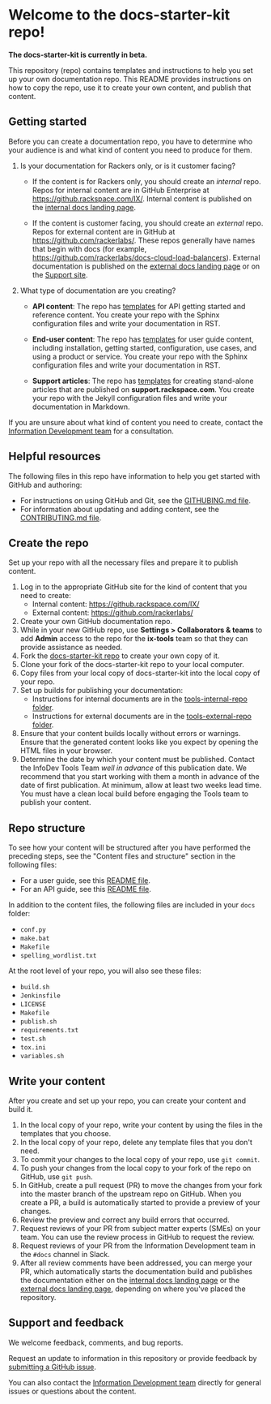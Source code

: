 # Welcome to the docs-starter-kit repo!

**The docs-starter-kit is currently in beta.**

This repository (repo) contains templates and instructions to help you set
up your own documentation repo. This README provides instructions on how to
copy the repo, use it to create your own content, and publish that content.

## Getting started

Before you can create a documentation repo, you have to determine who your
audience is and what kind of content you need to produce for them.

1. Is your documentation for Rackers only, or is it customer facing?

   - If the content is for Rackers only, you should create an
     *internal* repo. Repos for internal content are in GitHub
     Enterprise at https://github.rackspace.com/IX/. Internal content
     is published on the [internal docs landing
     page](https://pages.github.rackspace.com/IX/internal-docs-landing-page/).

   - If the content is customer facing, you should create an
     *external* repo. Repos for external content are in GitHub at
     https://github.com/rackerlabs/. These repos generally have names
     that begin with docs (for example,
     https://github.com/rackerlabs/docs-cloud-load-balancers).
     External documentation is published on the [external docs landing
     page](https://developer.rackspace.com/docs/) or on the [Support
     site](https://support.rackspace.com/how-to/).

2. What type of documentation are you creating?

   - **API content**: The repo has
     [templates](https://github.rackspace.com/IX/sandbox-internal-docs-starter-kit/tree/master/docs/template-api-guide)
     for API getting started and reference content. You create your
     repo with the Sphinx configuration files and write your
     documentation in RST.

   - **End-user content**: The repo has
     [templates](https://github.rackspace.com/IX/sandbox-internal-docs-starter-kit/tree/master/docs/template-user-guide)
     for user guide content, including installation, getting started,
     configuration, use cases, and using a product or service. You
     create your repo with the Sphinx configuration files and write
     your documentation in RST.

   - **Support articles**: The repo has
     [templates](https://github.rackspace.com/IX/sandbox-internal-docs-starter-kit/tree/master/docs/template-how-to)
     for creating stand-alone articles that are published on
     **support.rackspace.com**. You create your repo with the Jekyll
     configuration files and write your documentation in Markdown.

If you are unsure about what kind of content you need to create,
contact the [Information Development
team](mailto:infodev@rackspace.com) for a consultation.

## Helpful resources

The following files in this repo have information to help you get
started with GitHub and authoring:

- For instructions on using GitHub and Git, see the [GITHUBING.md
  file](https://github.rackspace.com/IX/docs-starter-kit/blob/master/GITHUBING.md).
- For information about updating and adding content, see the
  [CONTRIBUTING.md
  file](https://github.rackspace.com/IX/docs-starter-kit/blob/master/CONTRIBUTING.md).

## Create the repo

Set up your repo with all the necessary files and prepare it to
publish content.

1. Log in to the appropriate GitHub site for the kind of content that you need
   to create:
   - Internal content: https://github.rackspace.com/IX/
   - External content: https://github.com/rackerlabs/
2. Create your own GitHub documentation repo.
3. While in your new GitHub repo, use **Settings > Collaborators & teams** to
   add **Admin** access to the repo for the **ix-tools** team so that they
   can provide assistance as needed.
4. Fork the [docs-starter-kit
   repo](https://github.rackspace.com/IX/sandbox-internal-docs-starter-kit) to create
   your own copy of it.
5. Clone your fork of the docs-starter-kit repo to your local computer.
6. Copy files from your local copy of docs-starter-kit into the local
   copy of your repo.
7. Set up builds for publishing your documentation:
   - Instructions for internal documents are in the
     [tools-internal-repo
     folder](https://github.rackspace.com/IX/sandbox-internal-docs-starter-kit/tree/master/tools-internal-repo).
   - Instructions for external documents are in the
     [tools-external-repo
     folder](https://github.rackspace.com/IX/sandbox-internal-docs-starter-kit/tree/master/external/tools-external-repo).
8. Ensure that your content builds locally without errors or
    warnings. Ensure that the generated content looks like you expect
    by opening the HTML files in your browser.
9. Determine the date by which your content must be published.
    Contact the InfoDev Tools Team *well in advance* of this
    publication date. We recommend that you start working with them a
    month in advance of the date of first publication. At minimum,
    allow at least two weeks lead time. You must have a clean local
    build before engaging the Tools team to publish your content.

## Repo structure

To see how your content will be structured after you have performed the
preceding steps, see the "Content files and structure" section in the
following files:

-  For a user guide, see this [README
   file](https://github.rackspace.com/IX/docs-starter-kit/blob/master/template-user-guide/README.md).
-  For an API guide, see this [README
   file](https://github.rackspace.com/IX/docs-starter-kit/blob/master/template-api-guide/README.md).

In addition to the content files, the following files are included in
your ``docs`` folder:

-  ``conf.py``
-  ``make.bat``
-  ``Makefile``
-  ``spelling_wordlist.txt``

At the root level of your repo, you will also see these files:

-  ``build.sh``
-  ``Jenkinsfile``
-  ``LICENSE``
-  ``Makefile``
-  ``publish.sh``
-  ``requirements.txt``
-  ``test.sh``
-  ``tox.ini``
-  ``variables.sh``

## Write your content

After you create and set up your repo, you can create your content and
build it.

1.	In the local copy of your repo, write your content by using the files in
    the templates that you choose.
2.	In the local copy of your repo, delete any template files that you don't
    need.
3.	To commit your changes to the local copy of your repo, use ``git commit``.
4.	To push your changes from the local copy to your fork of the repo on
    GitHub, use ``git push``.
5.	In GitHub, create a pull request (PR) to move the changes from
    your fork into the master branch of the upstream repo on GitHub.
    When you create a PR, a build is automatically started to provide
    a preview of your changes.
6.	Review the preview and correct any build errors that occurred.
7.	Request reviews of your PR from subject matter experts (SMEs) on your team.
    You can use the review process in GitHub to request the review.
8.	Request reviews of your PR from the Information Development team in the
    ``#docs`` channel in Slack.
9.	After all review comments have been addressed, you can merge your
    PR, which automatically starts the documentation build and
    publishes the documentation either on the [internal docs landing
    page](https://pages.github.rackspace.com/IX/internal-docs-landing-page/)
    or the [external docs landing
    page](https://developer.rackspace.com/docs/), depending on where
    you've placed the repository.

## Support and feedback

We welcome feedback, comments, and bug reports.

Request an update to information in this repository or provide
feedback by [submitting a GitHub
issue](https://github.rackspace.com/IX/docs-starter-kit/issues/new).

You can also contact the [Information Development
team](mailto:infodev@rackspace.com) directly for general issues or
questions about the content.
